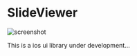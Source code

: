 # SlideViewer

![screenshot](https://github.com/abeyuya/SlideViewer/blob/master/doc/screenshot.jpeg)

This is a ios ui library under development...

